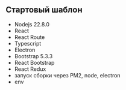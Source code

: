 ## Стартовый шаблон

- Nodejs 22.8.0
- React
- React Route
- Typescript
- Electron
- Bootstrap 5.3.3
- React Bootstrap
- React Redux
- запуск сборки через PM2, node, electron
- env